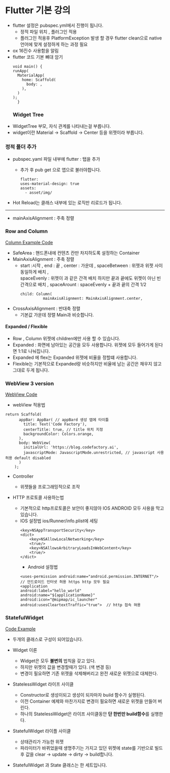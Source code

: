 # Flutter 기본 강의
* flutter 설정은 pubspec.yml에서 진행이 됩니다.
  * 정적 파일 위치 , 플러그인 적용
  * 플러그인 적용후 PlatformException 발생 할 경우 flutter clean으로 native언어에 맞게 설정하게 하는 과정 필요
* ox 16진수 사용함을 알림
* flutter 코드 기본 뼈대 암기
  ~~~
  void main() {
  runApp(
    MaterialApp(
      home: Scaffold(
        body: ,
      ),
    )
  );
    }
  ~~~
  ### Widget Tree
* WidgetTree 부모, 자식 관계를 나타내는걸 부릅니다.
* widget이란 Material -> Scaffold -> Center 등을 위젯이라 부릅니다.

### 정적 폴더 추가
* pubspec.yaml 파일 내부에 flutter : 탭을 추가
  * 추가 후 pub get 으로 앱으로 불러야합니다.
    ~~~
    flutter:
    uses-material-design: true
    assets:
      - asset/img/
    ~~~

* Hot Reload는 클래스 내부에 있는 로직만 리로드가 됩니다.

--- 
* mainAxisAlignment : 주축 정렬
### Row and Column
<a href="lib/prc_screen/home_screen.dart"> Column Example Code</a></br>
* SafeArea : 핸드폰내에 컨텐츠 칸만 차지하도록 설정하는 Container
* MainAxisAlignment : 주축 정렬
  * start :시작 , end : 끝 , center : 가운데 , spaceBetween : 위젯과 위젯 사이 동일하게 배치 , <br/>
  spaceEvenly : 위젯이 과 같은 간격 배치 하지만 끝과 끝에도 위젯이 아닌 빈 간격으로 배치 , spaceArount : spaceEvenly + 끝과 끝의 간격 1/2
    ~~~
    child: Column(
              mainAxisAlignment: MainAxisAlignment.center,
    ~~~
* CrossAxisAlignment : 반대축 정렬    
  * 기본값 가운데 정렬 Main과 비슷합니다.

#### Expanded / Flexible
* Row , Column 위젯에 children에만 사용 할 수 있습니다. 
* Expanded : 화면에 남아있는 공간을 모두 사용합니다. 위젯에 모두 들어가게 된다면 1:1로 나눠집니다.
* Expanded 에 flex는 Expanded 위젯에 비율을 정할떄 사용합니다.
* Flexible는 기본적으로 Expanded랑 비슷하지만 비율에 남는 공간은 채우지 않고 그대로 두게 됩니다.

### WebView 3 version
<a href='lib/prc_screen/home_screen_webview.dart'>WebView Code</a>
* webView 적용법
~~~
return Scaffold(
      appBar: AppBar( // appBard 생성 앱에 타이틀
        title: Text('Code Factory'),
        centerTitle: true, // title 위치 지정
        backgroundColor: Colors.orange,
      ),
      body: WebView(
        initialUrl: 'https://blog.codefactory.ai',
        javascriptMode: JavascriptMode.unrestricted, // javascript 사용 허용 default disabled
      )
    );
~~~

* Controller
  * 위젯들을 프로그래밍적으로 조작

* HTTP 프로토콜 사용하는법
  * 기본적으로 http프로토콜은 보안이 좋지않아 IOS ANDROID 모두 사용을 막고 있습니다. 
  * IOS 설정법 ios/Runner/info.plist에 세팅
    ~~~
    <key>NSAppTransportSecurity</key>
	<dict>
	    <key>NSAllowLocalNetworking</key>
	    <true/>
	    <key>NSAllowsArbitraryLoadsInWebContent</key>
	    <true/>
	</dict>
    ~~~
    * Android 설정법
    ~~~
    <uses-permission android:name="android.permission.INTERNET"/> // 안드로이드 인터넷 허용 https http 모두 필요
    <application
    android:label="hello_world"
    android:name="${applicationName}"
    android:icon="@mipmap/ic_launcher"
    android:usesCleartextTraffic="true">  // http 접속 혀용
    ~~~

### StatefulWidget
<a href='lib/prc_screen/statefull_widget.dart'>Code Example</a>
* 두개의 클래스로 구성이 되어있습니다.

* Widget 이론
  * Widget은 모두 **불변의** 법칙을 갖고 있다.
  * 하지만 위젯의 값을 변경할때가 있다. (색 변경 등)
  * 변경이 필요하면 기존 위젯을 삭제해버리고 완전 새로운 위젯으로 대체한다.
  
* StatelessWidget 라이프 사이클
  * Constructor로 생성이되고 생성이 되자마자 build 함수가 실행된다.
  * 이전 Container 예제와 마찬가지로 변경이 필요하면 새로운 위젯을 만들어 버린다.
  * 하나의 StatelessWidget은 라이프 사이클동안 **단 한번만 build함수**를 실행한다.

* StatefulWidget 라이플 사이클
  * 상태관리가 가능한 위젯
  * 파라미터가 바뀌었을때 생명주기는 가지고 있던 위젯에 state를 기반으로 빌드후 값을 clear -> update -> dirty -> build합니다.

* StatefulWidget 과 State 클래스는 한 세트입니다.
  